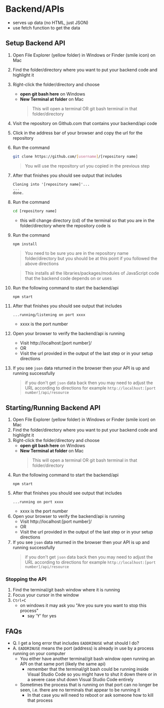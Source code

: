 # Backend/APIs

- serves up data (no HTML, just JSON)
- use fetch function to get the data

## Setup Backend API

1. Open File Explorer (yellow folder) in Windows or Finder (smile icon) on Mac
1. Find the folder/directory where you want to put your backend code and highlight it
1. Right-click the folder/directory and choose
   - **open git bash here** on Windows
   - **New Terminal at folder** on Mac
     > This will open a terminal OR git bash terminal in that folder/directory
1. Visit the repository on Github.com that contains your backend/api code
1. Click in the address bar of your browser and copy the url for the repository
1. Run the command
   ```sh
   git clone https://github.com/[username]/[repository name]
   ```
   > You will use the repository url you copied in the previous step
1. After that finishes you should see output that includes
   ```
   Cloning into '[repository name]'...
   ...
   done.
   ```
1. Run the command

   ```sh
   cd [repository name]
   ```
   - this will change directory (cd) of the terminal so that you are in the folder/directory where the repository code is

1. Run the command

   ```sh
   npm install
   ```

   > You need to be sure you are in the repository name folder/directory but you should be at this point if you followed the above directions

   > This installs all the libraries/packages/modules of JavaScript code that the backend code depends on or uses

1. Run the following command to start the backend/api
   ```
   npm start
   ```
1. After that finishes you should see output that includes
   ```
   ...running/listening on port xxxx
   ```
   - xxxx is the port number
1. Open your browser to verify the backend/api is running
   - Visit http://localhost:[port number]/
   - OR
   - Visit the url provided in the output of the last step or in your setup directions
1. If you see `json` data returned in the browser then your API is up and running successfully
   > if you don't get `json` data back then you may need to adjust the URL according to directions for example `http://localhost:[port number]/api/resource `

## Starting/Running Backend API

1. Open File Explorer (yellow folder) in Windows or Finder (smile icon) on Mac
1. Find the folder/directory where you want to put your backend code and highlight it
1. Right-click the folder/directory and choose
   - **open git bash here** on Windows
   - **New Terminal at folder** on Mac
     > This will open a terminal OR git bash terminal in that folder/directory
1. Run the following command to start the backend/api
   ```
   npm start
   ```
1. After that finishes you should see output that includes
   ```
   ...running on port xxxx
   ```
   - xxxx is the port number
1. Open your browser to verify the backend/api is running
   - Visit http://localhost:[port number]/
   - OR
   - Visit the url provided in the output of the last step or in your setup directions
1. If you see `json` data returned in the browser then your API is up and running successfully
   > if you don't get `json` data back then you may need to adjust the URL according to directions for example `http://localhost:[port number]/api/resource `

### Stopping the API

1. Find the terminal/git bash window where it is running
2. Focus your cursor in the window
3. `Ctrl+C`
   - on windows it may ask you "Are you sure you want to stop this process"
     - say 'Y' for yes

## FAQs

- Q. I get a long error that includes `EADDRINUSE` what should I do?
- A. `EADDRINUSE` means the port (address) is already in use by a process running on your computer
  - You either have another terminal/git bash window open running an API on that same port (likely the same api)
    - remember that the terminal/git bash could be running inside Visual Studio Code so you might have to shut it down there or in a severe case shut down Visual Studio Code entirely
  - Sometimes the process that is running on that port can no longer be seen, i.e. there are no terminals that appear to be running it
    - In that case you will need to reboot or ask someone how to kill that process
